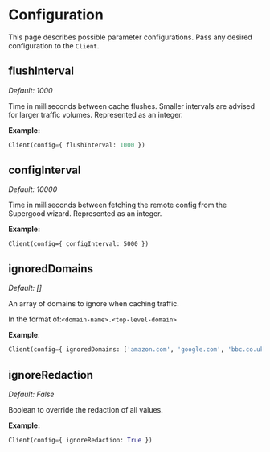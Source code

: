 # Configuration

This page describes possible parameter configurations. Pass any desired configuration to the `Client`.

## flushInterval

_Default:_ _1000_

Time in milliseconds between cache flushes. Smaller intervals are advised for larger traffic volumes. Represented as an integer.

**Example:**

```python
Client(config={ flushInterval: 1000 })
```

## configInterval

_Default: 10000_

Time in milliseconds between fetching the remote config from the Supergood wizard. Represented as an integer.

**Example:**

```
Client(config={ configInterval: 5000 })
```

## ignoredDomains

_Default: \[]_

An array of domains to ignore when caching traffic.

In the format of:`<domain-name>.<top-level-domain>`

**Example**:

```python
Client(config={ ignoredDomains: ['amazon.com', 'google.com', 'bbc.co.uk'] })
```

## ignoreRedaction

_Default: False_

Boolean to override the redaction of all values.

**Example:**

```python
Client(config={ ignoreRedaction: True })
```

